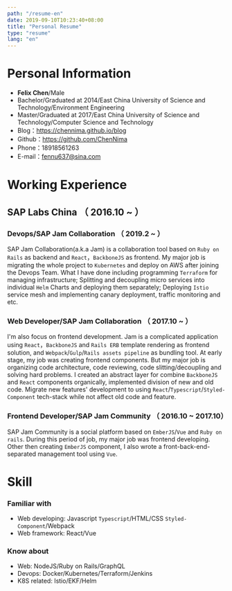 ```yaml
---
path: "/resume-en"
date: 2019-09-10T10:23:40+08:00
title: "Personal Resume"
type: "resume"
lang: "en"
---
```


# Personal Information
 - **Felix Chen**/Male
 - Bachelor/Graduated at 2014/East China University of Science and Technology/Environment Engineering
 - Master/Graduated at 2017/East China University of Science and Technology/Computer Science and Technology
 - Blog：https://chennima.github.io/blog
 - Github：https://github.com/ChenNima
 - Phone：18918561263
 - E-mail：fennu637@sina.com

# Working Experience

## SAP Labs China （ 2016.10 ~  ）

### Devops/SAP Jam Collaboration （ 2019.2 ~  ）
SAP Jam Collaboration(a.k.a Jam) is a collaboration tool based on `Ruby on Rails` as backend and `React`，`BackboneJS` as frontend. My major job is migrating the whole project to `Kubernetes` and deploy on AWS after joining the Devops Team. What I have done including programming `Terraform` for managing infrastructure; Splitting and decoupling micro services into individual `Helm` Charts and deploying them separately; Deploying `Istio` service mesh and implementing canary deployment, traffic monitoring and etc.

### Web Developer/SAP Jam Collaboration （ 2017.10 ~  ）
I'm also focus on frontend development. Jam is a complicated application using `React`，`BackboneJS` and `Rails ERB` template rendering as frontend solution, and `Webpack`/`Gulp`/`Rails assets pipeline` as bundling tool. At early stage, my job was creating frontend components. But my major job is organizing code architecture, code reviewing, code slitting/decoupling and solving hard problems. I created an abstract layer for combine `BackboneJS` and `React` components organically, implemented division of new and old code. Migrate new features' development to using `React`/`Typescript`/`Styled-Component` tech-stack while not affect old code and feature.

### Frontend Developer/SAP Jam Community （ 2016.10 ~  2017.10）
SAP Jam Community is a social platform based on `EmberJS`/`Vue` and `Ruby on rails`. During this period of job, my major job was frontend developing. Other then creating `EmberJS` component, I also wrote a front-back-end-separated management tool using `Vue`.

# Skill

### Familiar with
- Web developing: Javascript `Typescript`/HTML/CSS `Styled-Component`/Webpack
- Web framework: React/Vue

### Know about
- Web: NodeJS/Ruby on Rails/GraphQL
- Devops: Docker/Kubernetes/Terraform/Jenkins
- K8S related: Istio/EKF/Helm